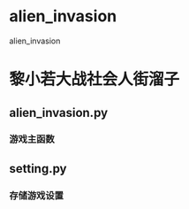 # alien_invasion
alien_invasion
# 黎小若大战社会人街溜子
## alien_invasion.py
### 游戏主函数

## setting.py
### 存储游戏设置